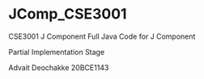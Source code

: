 # JComp_CSE3001
CSE3001 J Component
Full Java Code for J Component

Partial Implementation Stage

Advait Deochakke 20BCE1143
